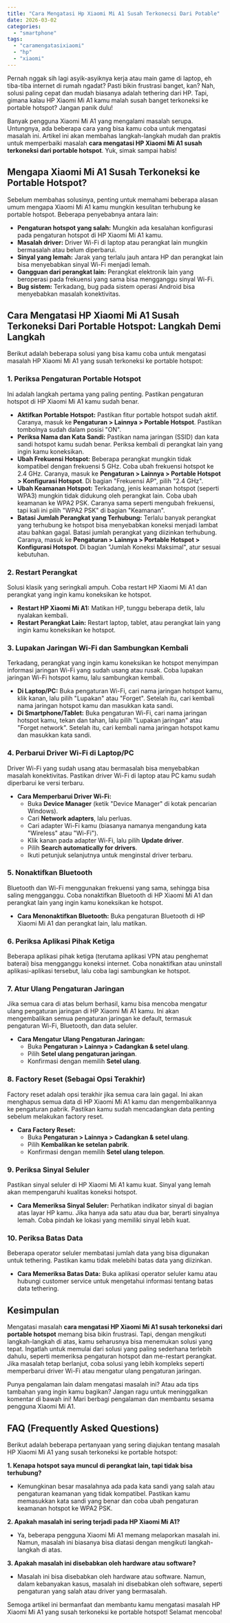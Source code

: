 ```yaml
---
title: "Cara Mengatasi Hp Xiaomi Mi A1 Susah Terkonecsi Dari Potable"
date: 2026-03-02
categories: 
  - "smartphone"
tags: 
  - "caramengatasixiaomi"
  - "hp"
  - "xiaomi"
---
```


Pernah nggak sih lagi asyik-asyiknya kerja atau main game di laptop, eh tiba-tiba internet di rumah ngadat? Pasti bikin frustrasi banget, kan? Nah, solusi paling cepat dan mudah biasanya adalah tethering dari HP. Tapi, gimana kalau HP Xiaomi Mi A1 kamu malah susah banget terkoneksi ke portable hotspot? Jangan panik dulu!

Banyak pengguna Xiaomi Mi A1 yang mengalami masalah serupa. Untungnya, ada beberapa cara yang bisa kamu coba untuk mengatasi masalah ini. Artikel ini akan membahas langkah-langkah mudah dan praktis untuk memperbaiki masalah **cara mengatasi HP Xiaomi Mi A1 susah terkoneksi dari portable hotspot**. Yuk, simak sampai habis!

## Mengapa Xiaomi Mi A1 Susah Terkoneksi ke Portable Hotspot?

Sebelum membahas solusinya, penting untuk memahami beberapa alasan umum mengapa Xiaomi Mi A1 kamu mungkin kesulitan terhubung ke portable hotspot. Beberapa penyebabnya antara lain:

- **Pengaturan hotspot yang salah:** Mungkin ada kesalahan konfigurasi pada pengaturan hotspot di HP Xiaomi Mi A1 kamu.
- **Masalah driver:** Driver Wi-Fi di laptop atau perangkat lain mungkin bermasalah atau belum diperbarui.
- **Sinyal yang lemah:** Jarak yang terlalu jauh antara HP dan perangkat lain bisa menyebabkan sinyal Wi-Fi menjadi lemah.
- **Gangguan dari perangkat lain:** Perangkat elektronik lain yang beroperasi pada frekuensi yang sama bisa mengganggu sinyal Wi-Fi.
- **Bug sistem:** Terkadang, bug pada sistem operasi Android bisa menyebabkan masalah konektivitas.

## Cara Mengatasi HP Xiaomi Mi A1 Susah Terkoneksi Dari Portable Hotspot: Langkah Demi Langkah

Berikut adalah beberapa solusi yang bisa kamu coba untuk mengatasi masalah HP Xiaomi Mi A1 yang susah terkoneksi ke portable hotspot:

### 1\. Periksa Pengaturan Portable Hotspot

Ini adalah langkah pertama yang paling penting. Pastikan pengaturan hotspot di HP Xiaomi Mi A1 kamu sudah benar.

- **Aktifkan Portable Hotspot:** Pastikan fitur portable hotspot sudah aktif. Caranya, masuk ke **Pengaturan > Lainnya > Portable Hotspot**. Pastikan tombolnya sudah dalam posisi "ON".
- **Periksa Nama dan Kata Sandi:** Pastikan nama jaringan (SSID) dan kata sandi hotspot kamu sudah benar. Periksa kembali di perangkat lain yang ingin kamu koneksikan.
- **Ubah Frekuensi Hotspot:** Beberapa perangkat mungkin tidak kompatibel dengan frekuensi 5 GHz. Coba ubah frekuensi hotspot ke 2.4 GHz. Caranya, masuk ke **Pengaturan > Lainnya > Portable Hotspot > Konfigurasi Hotspot**. Di bagian "Frekuensi AP", pilih "2.4 GHz".
- **Ubah Keamanan Hotspot:** Terkadang, jenis keamanan hotspot (seperti WPA3) mungkin tidak didukung oleh perangkat lain. Coba ubah keamanan ke WPA2 PSK. Caranya sama seperti mengubah frekuensi, tapi kali ini pilih "WPA2 PSK" di bagian "Keamanan".
- **Batasi Jumlah Perangkat yang Terhubung:** Terlalu banyak perangkat yang terhubung ke hotspot bisa menyebabkan koneksi menjadi lambat atau bahkan gagal. Batasi jumlah perangkat yang diizinkan terhubung. Caranya, masuk ke **Pengaturan > Lainnya > Portable Hotspot > Konfigurasi Hotspot**. Di bagian "Jumlah Koneksi Maksimal", atur sesuai kebutuhan.

### 2\. Restart Perangkat

Solusi klasik yang seringkali ampuh. Coba restart HP Xiaomi Mi A1 dan perangkat yang ingin kamu koneksikan ke hotspot.

- **Restart HP Xiaomi Mi A1:** Matikan HP, tunggu beberapa detik, lalu nyalakan kembali.
- **Restart Perangkat Lain:** Restart laptop, tablet, atau perangkat lain yang ingin kamu koneksikan ke hotspot.

### 3\. Lupakan Jaringan Wi-Fi dan Sambungkan Kembali

Terkadang, perangkat yang ingin kamu koneksikan ke hotspot menyimpan informasi jaringan Wi-Fi yang sudah usang atau rusak. Coba lupakan jaringan Wi-Fi hotspot kamu, lalu sambungkan kembali.

- **Di Laptop/PC:** Buka pengaturan Wi-Fi, cari nama jaringan hotspot kamu, klik kanan, lalu pilih "Lupakan" atau "Forget". Setelah itu, cari kembali nama jaringan hotspot kamu dan masukkan kata sandi.
- **Di Smartphone/Tablet:** Buka pengaturan Wi-Fi, cari nama jaringan hotspot kamu, tekan dan tahan, lalu pilih "Lupakan jaringan" atau "Forget network". Setelah itu, cari kembali nama jaringan hotspot kamu dan masukkan kata sandi.

### 4\. Perbarui Driver Wi-Fi di Laptop/PC

Driver Wi-Fi yang sudah usang atau bermasalah bisa menyebabkan masalah konektivitas. Pastikan driver Wi-Fi di laptop atau PC kamu sudah diperbarui ke versi terbaru.

- **Cara Memperbarui Driver Wi-Fi:**
    - Buka **Device Manager** (ketik "Device Manager" di kotak pencarian Windows).
    - Cari **Network adapters**, lalu perluas.
    - Cari adapter Wi-Fi kamu (biasanya namanya mengandung kata "Wireless" atau "Wi-Fi").
    - Klik kanan pada adapter Wi-Fi, lalu pilih **Update driver**.
    - Pilih **Search automatically for drivers**.
    - Ikuti petunjuk selanjutnya untuk menginstal driver terbaru.

### 5\. Nonaktifkan Bluetooth

Bluetooth dan Wi-Fi menggunakan frekuensi yang sama, sehingga bisa saling mengganggu. Coba nonaktifkan Bluetooth di HP Xiaomi Mi A1 dan perangkat lain yang ingin kamu koneksikan ke hotspot.

- **Cara Menonaktifkan Bluetooth:** Buka pengaturan Bluetooth di HP Xiaomi Mi A1 dan perangkat lain, lalu matikan.

### 6\. Periksa Aplikasi Pihak Ketiga

Beberapa aplikasi pihak ketiga (terutama aplikasi VPN atau penghemat baterai) bisa mengganggu koneksi internet. Coba nonaktifkan atau uninstall aplikasi-aplikasi tersebut, lalu coba lagi sambungkan ke hotspot.

### 7\. Atur Ulang Pengaturan Jaringan

Jika semua cara di atas belum berhasil, kamu bisa mencoba mengatur ulang pengaturan jaringan di HP Xiaomi Mi A1 kamu. Ini akan mengembalikan semua pengaturan jaringan ke default, termasuk pengaturan Wi-Fi, Bluetooth, dan data seluler.

- **Cara Mengatur Ulang Pengaturan Jaringan:**
    - Buka **Pengaturan > Lainnya > Cadangkan & setel ulang**.
    - Pilih **Setel ulang pengaturan jaringan**.
    - Konfirmasi dengan memilih **Setel ulang**.

### 8\. Factory Reset (Sebagai Opsi Terakhir)

Factory reset adalah opsi terakhir jika semua cara lain gagal. Ini akan menghapus semua data di HP Xiaomi Mi A1 kamu dan mengembalikannya ke pengaturan pabrik. Pastikan kamu sudah mencadangkan data penting sebelum melakukan factory reset.

- **Cara Factory Reset:**
    - Buka **Pengaturan > Lainnya > Cadangkan & setel ulang**.
    - Pilih **Kembalikan ke setelan pabrik**.
    - Konfirmasi dengan memilih **Setel ulang telepon**.

### 9\. Periksa Sinyal Seluler

Pastikan sinyal seluler di HP Xiaomi Mi A1 kamu kuat. Sinyal yang lemah akan mempengaruhi kualitas koneksi hotspot.

- **Cara Memeriksa Sinyal Seluler:** Perhatikan indikator sinyal di bagian atas layar HP kamu. Jika hanya ada satu atau dua bar, berarti sinyalnya lemah. Coba pindah ke lokasi yang memiliki sinyal lebih kuat.

### 10\. Periksa Batas Data

Beberapa operator seluler membatasi jumlah data yang bisa digunakan untuk tethering. Pastikan kamu tidak melebihi batas data yang diizinkan.

- **Cara Memeriksa Batas Data:** Buka aplikasi operator seluler kamu atau hubungi customer service untuk mengetahui informasi tentang batas data tethering.

## Kesimpulan

Mengatasi masalah **cara mengatasi HP Xiaomi Mi A1 susah terkoneksi dari portable hotspot** memang bisa bikin frustrasi. Tapi, dengan mengikuti langkah-langkah di atas, kamu seharusnya bisa menemukan solusi yang tepat. Ingatlah untuk memulai dari solusi yang paling sederhana terlebih dahulu, seperti memeriksa pengaturan hotspot dan me-restart perangkat. Jika masalah tetap berlanjut, coba solusi yang lebih kompleks seperti memperbarui driver Wi-Fi atau mengatur ulang pengaturan jaringan.

Punya pengalaman lain dalam mengatasi masalah ini? Atau ada tips tambahan yang ingin kamu bagikan? Jangan ragu untuk meninggalkan komentar di bawah ini! Mari berbagi pengalaman dan membantu sesama pengguna Xiaomi Mi A1.

## FAQ (Frequently Asked Questions)

Berikut adalah beberapa pertanyaan yang sering diajukan tentang masalah HP Xiaomi Mi A1 yang susah terkoneksi ke portable hotspot:

**1\. Kenapa hotspot saya muncul di perangkat lain, tapi tidak bisa terhubung?**

- Kemungkinan besar masalahnya ada pada kata sandi yang salah atau pengaturan keamanan yang tidak kompatibel. Pastikan kamu memasukkan kata sandi yang benar dan coba ubah pengaturan keamanan hotspot ke WPA2 PSK.

**2\. Apakah masalah ini sering terjadi pada HP Xiaomi Mi A1?**

- Ya, beberapa pengguna Xiaomi Mi A1 memang melaporkan masalah ini. Namun, masalah ini biasanya bisa diatasi dengan mengikuti langkah-langkah di atas.

**3\. Apakah masalah ini disebabkan oleh hardware atau software?**

- Masalah ini bisa disebabkan oleh hardware atau software. Namun, dalam kebanyakan kasus, masalah ini disebabkan oleh software, seperti pengaturan yang salah atau driver yang bermasalah.

Semoga artikel ini bermanfaat dan membantu kamu mengatasi masalah HP Xiaomi Mi A1 yang susah terkoneksi ke portable hotspot! Selamat mencoba!

